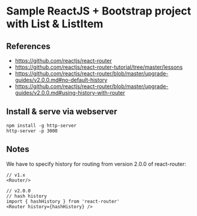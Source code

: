 # Sample ReactJS + Bootstrap project with List & ListItem

## References

* https://github.com/reactjs/react-router
* https://github.com/reactjs/react-router-tutorial/tree/master/lessons
* https://github.com/reactjs/react-router/blob/master/upgrade-guides/v2.0.0.md#no-default-history
* https://github.com/reactjs/react-router/blob/master/upgrade-guides/v2.0.0.md#using-history-with-router

## Install & serve via webserver

```
npm install -g http-server
http-server -p 3000
```

## Notes

We have to specify history for routing from version 2.0.0 of react-router:

```
// v1.x
<Router/>

// v2.0.0
// hash history
import { hashHistory } from 'react-router'
<Router history={hashHistory} />
```
